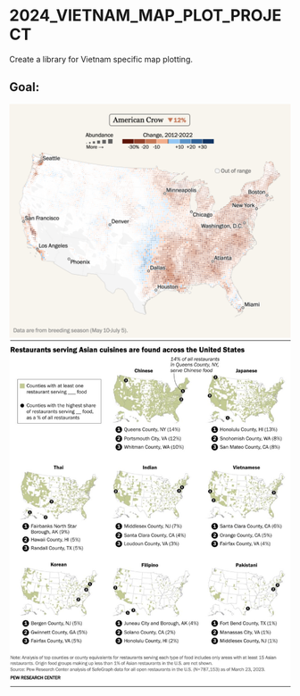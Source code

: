 # 2024_VIETNAM_MAP_PLOT_PROJECT
Create a library for Vietnam specific map plotting. 

## **Goal**:
![Can map stuff like this](Goal/01goal_flowing_data.png)
![Can map stuff like this](Goal/02goal_flowing_data.jpg)


